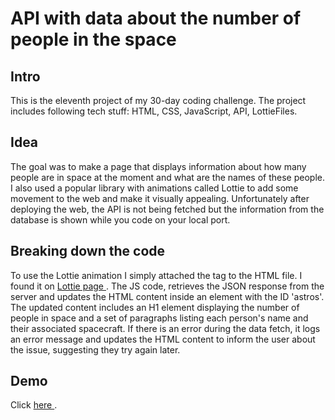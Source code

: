 # API with data about the number of people in the space
## Intro
This is the eleventh project of my 30-day coding challenge. The project includes following tech stuff: HTML, CSS, JavaScript, API, LottieFiles.

## Idea
The goal was to make a page that displays information about how many people are in space at the moment and what are the names of these people. I also used a popular library with animations called Lottie to add some movement to the web and make it visually appealing. Unfortunately after deploying the web, the API is not being fetched but the information from the database is shown while you code on your local port.

## Breaking down the code
To use the Lottie animation I simply attached the tag to the HTML file. I found it on <a href="https://lottiefiles.com/animations/space-tour-myQ6ir159r">Lottie page </a>. The JS code, retrieves the JSON response from the server and updates the HTML content inside an element with the ID 'astros'. The updated content includes an H1 element displaying the number of people in space and a set of paragraphs listing each person's name and their associated spacecraft. If there is an error during the data fetch, it logs an error message and updates the HTML content to inform the user about the issue, suggesting they try again later.

## Demo
Click <a href="https://fantastic-hamster-a2725c.netlify.app/"> here </a>.